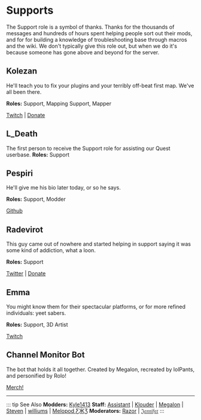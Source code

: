 # Supports
The Support role is a symbol of thanks. Thanks for the thousands of messages and hundreds of hours spent helping people sort out their mods, and for for building a knowledge of troubleshooting base through macros and the wiki. We don't typically give this role out, but when we do it's because someone has gone above and beyond for the server.


## Kolezan
He'll teach you to fix your plugins and your terribly off-beat first map. We've all been there.

**Roles:** Support, Mapping Support, Mapper

[Twitch](https://www.twitch.tv/kolezan) | [Donate](https://paypal.me/kolezan)

## L_Death
The first person to receive the Support role for assisting our Quest userbase.
**Roles:** Support

## Pespiri
He'll give me his bio later today, or so he says.

**Roles:** Support, Modder

[Github](https://github.com/pespiri)

## Radevirot
This guy came out of nowhere and started helping in support saying it was some kind of addiction, what a loon.

**Roles:** Support

[Twitter](https://twitter.com/Radevirot) | [Donate](paypal.me/Radevirot)

## Emma
You might know them for their spectacular platforms, or for more refined individuals: yeet sabers.

**Roles:** Support, 3D Artist

[Twitch](https://www.twitch.tv/therealkleinba)

## Channel Monitor Bot
The bot that holds it all together.
Created by Megalon, recreated by lolPants, and personified by Rolo!

[Merch!](https://www.redbubble.com/people/megalon-gaming/portfolio)

---

::: tip See Also
**Modders:** [Kyle1413](/about/modders.md#kyle1413)
**Staff:** [Assistant](/about/staff.md#assistant) | [Klouder](/about/staff.md#klouder) | [Megalon](/about/staff.md#megalon) | [Steven](/about/staff.md#steven) | [williums](/about/staff.md#williums) | [Melopod ƸӜƷ](/about/staff.md#melopod-ƹӝʒ)
**Moderators:** [Razor](/about/moderators.md#razor) | [𝔍𝔢𝔫𝔫𝔦𝔣𝔢𝔯](/about/moderators.md#𝔍𝔢𝔫𝔫𝔦𝔣𝔢𝔯)
:::
